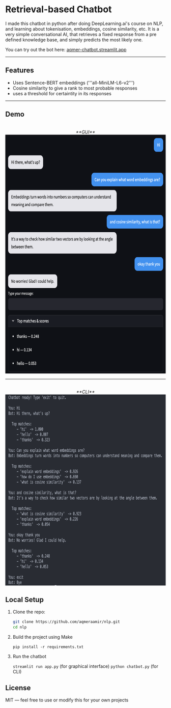# Retrieval-based Chatbot 

I made this chatbot in python after doing DeepLearning.ai's course on NLP, and learning about tokenisation, embeddings, cosine similarity, etc.
It is a very simple conversational AI, that retrieves a fixed response from a pre defined knowledge base, and simply predicts the most likely one.

You can try out the bot here: [aqmer-chatbot.streamlit.app](https://aqmer-chatbot.streamlit.app)

---

## Features

- Uses Sentence-BERT embeddings ('''all-MiniLM-L6-v2''')
- Cosine similarity to give a rank to most probable responses
- uses a threshold for certaintity in its responses

---

## Demo
<div align="center">
<br><i>**GUI**</i>
<img src="https://github.com/aqmeraamir/NLP/blob/main/images/gui_demo.png" width=890 height=750></img>
</br>
</div>

---

<div align="center">
<br><i>**CLI**</i>
<img src="https://github.com/aqmeraamir/NLP/blob/main/images/cli_demo.png" width=890 height=600></img>
</br>
</div>


## Local Setup

1. Clone the repo:
   ```bash
   git clone https://github.com/aqmeraamir/nlp.git
   cd nlp
   ```

2. Build the project using Make
    ```
    pip install -r requirements.txt
    ```


3. Run the chatbot

    ``` streamlit run app.py ``` (for graphical interface)
    ``` python chatbot.py ``` (for CLI)





## License
MIT — feel free to use or modify this for your own projects